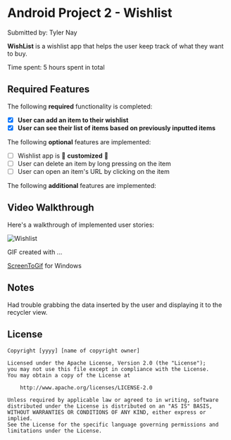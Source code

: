 # Android Project 2 - Wishlist

Submitted by: Tyler Nay

**WishList** is a wishlist app that helps the user keep track of what they want to buy.

Time spent: 5 hours spent in total

## Required Features

The following **required** functionality is completed:

- [x] **User can add an item to their wishlist**
- [x] **User can see their list of items based on previously inputted items**

The following **optional** features are implemented:

- [ ] Wishlist app is 🎨 **customized** 🎨
- [ ] User can delete an item by long pressing on the item
- [ ] User can open an item's URL by clicking on the item

The following **additional** features are implemented:


## Video Walkthrough

Here's a walkthrough of implemented user stories:

<img src='https://imgur.com/a/pVLYnfJ' title='Wishlist' width= />


GIF created with ...  

[ScreenToGif](https://www.screentogif.com/) for Windows

## Notes

Had trouble grabbing the data inserted by the user and displaying it to the recycler view. 

## License

    Copyright [yyyy] [name of copyright owner]

    Licensed under the Apache License, Version 2.0 (the "License");
    you may not use this file except in compliance with the License.
    You may obtain a copy of the License at

        http://www.apache.org/licenses/LICENSE-2.0

    Unless required by applicable law or agreed to in writing, software
    distributed under the License is distributed on an "AS IS" BASIS,
    WITHOUT WARRANTIES OR CONDITIONS OF ANY KIND, either express or implied.
    See the License for the specific language governing permissions and
    limitations under the License.

